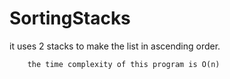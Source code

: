 # SortingStacks
 it uses 2 stacks to make the list in ascending order.

	    the time complexity of this program is O(n)
